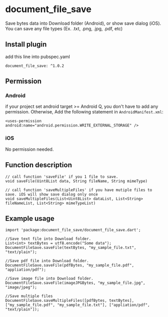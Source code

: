 # document_file_save
Save bytes data into Download folder (Android), or show save dialog (iOS). You can save any file types (Ex. .txt, .png, .jpg, .pdf, etc)

## Install plugin
add this line into pubspec.yaml
```
document_file_save: ^1.0.2
```

## Permission
### Android
if your project set android target >= Android Q, you don't have to add any permission.
Otherwise, Add the following statement in `AndroidManifest.xml`:
```
<uses-permission android:name="android.permission.WRITE_EXTERNAL_STORAGE" />
```

### iOS
No permission needed.

## Function description
```
// call function 'saveFile' if you 1 file to save.
void saveFile(Uint8List data, String fileName, String mimeType)

// call function 'saveMultipleFiles' if you have mutiple files to save. iOS will show save dialog only once
void saveMultipleFiles(List<Uint8List> dataList, List<String> fileNameList, List<String> mimeTypeList)
```

## Example usage
```
import 'package:document_file_save/document_file_save.dart';

//Save text file into Download folder.
List<int> textBytes = utf8.encode("Some data");
DocumentFileSave.saveFile(textBytes, "my_sample_file.txt", "text/plain");

//Save pdf file into Download folder.
DocumentFileSave.saveFile(pdfBytes, "my_sample_file.pdf", "appliation/pdf");

//Save image file into Download folder.
DocumentFileSave.saveFile(imageJPGBytes, "my_sample_file.jpg", "image/jpeg");

//Save multiple files
DocumentFileSave.saveMultipleFiles([pdfBytes, textBytes], ["my_sample_file.pdf", "my_sample_file.txt"], ["appliation/pdf", "text/plain"]);
```



